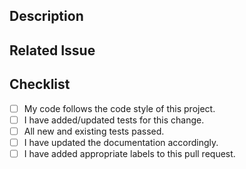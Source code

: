 ## Description

<!--- Describe the changes in this pull request -->

## Related Issue

<!--- If this pull request is related to any issue, please provide its number and a brief description -->

## Checklist

<!--- Please ensure that the following items have been completed before submitting this pull request -->

- [ ] My code follows the code style of this project.
- [ ] I have added/updated tests for this change.
- [ ] All new and existing tests passed.
- [ ] I have updated the documentation accordingly.
- [ ] I have added appropriate labels to this pull request.
